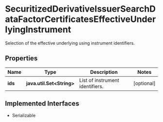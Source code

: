 

# SecuritizedDerivativeIssuerSearchDataFactorCertificatesEffectiveUnderlyingInstrument

Selection of the effective underlying using instrument identifiers.

## Properties

Name | Type | Description | Notes
------------ | ------------- | ------------- | -------------
**ids** | **java.util.Set&lt;String&gt;** | List of instrument identifiers. |  [optional]


## Implemented Interfaces

* Serializable


